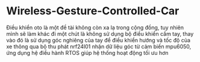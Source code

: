 # Wireless-Gesture-Controlled-Car
Điều khiển oto là một đề tài không còn xa lạ trong cộng đồng, tuy nhiên mình sẽ làm khác đi một chút là không sử dụng bộ điều khiển cầm tay, thay vào đó là sử dụng góc nghiêng của tay để điều khiển hướng và tốc độ của xe thông qua bộ thu phát nrf24l01 nhận dữ liệu góc từ cảm biến mpu6050, ứng dụng hệ điều hành RTOS giúp hệ thống hoạt động tối ưu hơn
